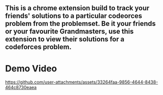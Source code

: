 ## This is a chrome extension build to track your friends' solutions to a particular codeorces problem from the problemset. Be it your friends or your favourite Grandmasters, use this extension to view their solutions for a codeforces problem.

# Demo Video


https://github.com/user-attachments/assets/33264faa-9856-4644-8438-464c8730eaea

